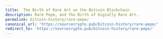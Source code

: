 ```yaml
---
title:  The Birth of Rare Art on the Bitcoin Blockchain
description: Rare Pepe, and the Birth of Digially Rare Art.
permalink: bitcoin-history/rare-pepe/
canonical_url: 'https://sourcecrypto.pub/bitcoin-history/rare-pepe/'
redirect_to: 'https://sourcecrypto.pub/bitcoin-history/rare-pepe/'
---
```

